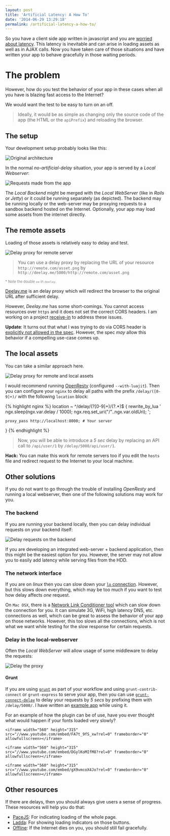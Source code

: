 ```yaml
---
layout: post
title: 'Artificial Latency: A How To'
date: '2014-06-29 13:29:18'
permalink: /artificial-latency-a-how-to/
---
```


So you have a client side app written in javascript and you are [worried about latency](https://www.igvita.com/2015/01/26/resilient-networking/). This latency is inevitable and can arise in loading assets as well as in AJAX calls. Now you have taken care of those situations and have written your app to behave gracefully in those waiting periods.

# The problem

However, how do you test the behavior of your app in these cases when all you have is blazing fast access to the Internet?

We would want the test to be easy to turn on an off. 

> Ideally, it would be as simple as changing only the source code of the app (the HTML or the `apiPrefix`) and reloading the browser.

## The setup

Your development setup probably looks like this:

![Original architecture](/content/images/2014/Jun/No-delay-situation.svg)

In the normal _no-artificial-delay_ situation, your app is served by a _Local Webserver_:

![Requests made from the app](/content/images/2014/Jun/No-delay-working.svg)

The _Local Backend_ might be merged with the _Local WebServer_ (like in _Rails_ or _Jetty_) or it could be running separately (as depicted). The backend may be running locally or the web-server may be proxying requests to a sandbox backend hosted on the Internet. Optionally, your app may load some assets from the internet directly.

## The remote assets

Loading of those assets is relatively easy to delay and test.

![Delay proxy for remote server](/content/images/2014/Jun/With-delay-remote.svg)

> You can use a delay proxy by replacing the URL of your resource `http://remote.com/asset.png` by `http://deelay.me/5000/http://remote.com/asset.png` 

<span style="color: grey; font-size: 0.8em;">* Note the double `ee` in `deelay`.</span>

[Deelay.me](http://deelay.me) is an delay proxy which will redirect the browser to the original URL after sufficient delay.

However, _Deelay.me_ has some short-comings. You cannot access resources over `https` and it does not set the correct CORS headers. I am working on a project [receive-in](https://github.com/musically-ut/receive-in) to address these issues.

**Update**: It turns out that what I was trying to do via CORS header is [explicitly not allowed in the spec](http://stackoverflow.com/questions/24135854/why-does-cors-specification-not-allow-redirects). However, the spec _may_ allow this behavior if a compelling use-case comes up.

## The local assets

You can take a similar approach here.

![Delay proxy for remote and local assets](/content/images/2014/Jun/With-delay-local-remote.svg)

I would recommend running [OpenResty](http://openresty.org/) (configured `--with-luajit`). Then you can configure your `nginx` to delay all paths with the prefix `/delay/([0-9]+)/` with the following `location` block:

{% highlight nginx %}
location ~ ^/delay/(?<delay>[0-9]+)/(?<oldUri>.*)$ {
    rewrite_by_lua '
        ngx.sleep(ngx.var.delay / 1000);
        ngx.req.set_uri("/"..ngx.var.oldUri);
    ';

    proxy_pass http://localhost:8000; # Your server
}
{% endhighlight %}

> Now, you will be able to introduce a _5 sec_ delay by replacing an API call to `/api/user/1` by `/delay/5000/api/user/1`.

**Hack:** You can make this work for remote servers too if you edit the `hosts` file and redirect request to the Internet to your local machine.

## Other solutions

If you do not want to go through the trouble of installing _OpenResty_ and running a local webserver, then one of the following solutions may work for you.

### The backend

If you are running your backend locally, then you can delay individual requests on your backend itself:

![Delay requests on the backend](/content/images/2014/Jun/With-delay-local-server.svg)

If you are developing an integrated web-server + backend application, then this might be the easiest option for you. However, the server may not allow you to easily add latency while serving files from the HDD.

### The network interface

If you are on _linux_ then you can slow down your [`lo` connection](http://stackoverflow.com/a/14759494/987185). However, but this slows down everything, which may be too much if you want to test how delay affects _one_ request.

On `Mac OSX`, there is a [Network Link Conditioner tool](http://nshipster.com/network-link-conditioner/) which can slow down the connection for you. It can simulate 3G, WiFi, high latency DNS, etc. connections as well, which can be great to assess the behavior of your app on those networks. However, this too slows all the connections, which is not what we want while testing for the slow response for certain requests.

### Delay in the local-webserver

Often the _Local WebServer_ will allow usage of some middleware to delay the requests:

![Delay the proxy](/content/images/2014/Jun/With-delay-proxy-server-remote.svg)

#### Grunt

If you are using [`grunt`](http://gruntjs.com/) as part of your workflow and using `grunt-contrib-connect` or `grunt-express` to serve your app, then you can use [`grunt-connect-delay`](https://www.npmjs.org/package/grunt-connect-delay) to delay your requests by _5 secs_ by prefixing them with `/delay/5000/`. I have written an [example app](https://github.com/musically-ut/grunt-connect-delay-example) while using it.

For an example of how the plugin can be of use, have you ever thought what would happen if your fonts loaded very slowly?

<div class="text-centered">

    <iframe width="560" height="315" src="//www.youtube.com/embed/FA7t_9fS_xw?rel=0" frameborder="0" allowfullscreen></iframe>

    <iframe width="560" height="315" src="//www.youtube.com/embed/DGylKoMIfM8?rel=0" frameborder="0" allowfullscreen></iframe>

    <iframe width="560" height="315" src="//www.youtube.com/embed/gX9vmcoX4Jo?rel=0" frameborder="0" allowfullscreen></iframe>
</div>

## Other resources

If there are delays, then you should always give users a sense of progress. These resources will help you do that:

 - [PaceJS](http://github.hubspot.com/pace/docs/welcome/): For indicating loading of the whole page.
 - [Ladda](http://lab.hakim.se/ladda/): For showing loading indicators on those buttons.
 - [Offline](http://github.hubspot.com/offline/docs/welcome/): If the Internet dies on you, you should still fail gracefully.
